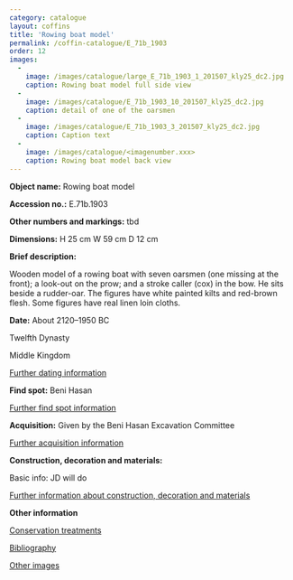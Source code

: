 ```yaml
---
category: catalogue
layout: coffins
title: 'Rowing boat model'
permalink: /coffin-catalogue/E_71b_1903
order: 12
images: 
  -
    image: /images/catalogue/large_E_71b_1903_1_201507_kly25_dc2.jpg
    caption: Rowing boat model full side view 
  -
    image: /images/catalogue/E_71b_1903_10_201507_kly25_dc2.jpg
    caption: detail of one of the oarsmen
  -
    image: /images/catalogue/E_71b_1903_3_201507_kly25_dc2.jpg
    caption: Caption text
  -
    image: /images/catalogue/<imagenumber.xxx>
    caption: Rowing boat model back view
---
```


**Object name:** 
Rowing boat model

**Accession no.:** 
E.71b.1903

**Other numbers and markings:**
tbd

**Dimensions:** 
H 25 cm
W 59 cm
D 12 cm

**Brief description:** 

Wooden model of a rowing boat with seven oarsmen (one missing at the front); a look-out on the prow; and a stroke caller (cox) in the bow. He sits beside a rudder-oar. The figures have white painted kilts and red-brown flesh. Some figures have real linen loin cloths.



**Date:**
About 2120–1950 BC

Twelfth Dynasty

Middle Kingdom

[Further dating information](/catalogue_extras/E_71b_1903_dating)

**Find spot:**
Beni Hasan

[Further find spot information](/catalogue_extras/E_71b_1903_findspot)

**Acquisition:**
Given by the Beni Hasan Excavation Committee

[Further acquisition information](/catalogue_extras/E_71b_1903_acquisition)

**Construction, decoration and materials:**

Basic info: JD will do

[Further information about construction, decoration and materials](/catalogue_extras/E_71b_1903_materials)


**Other information**

[Conservation treatments](/catalogue_extras/E_71b_1903_conservation)

[Bibliography](/catalogue_extras/E_71b_1903_bibliography)

[Other images](/catalogue_extras/E_71b_1903_imagesheet)


